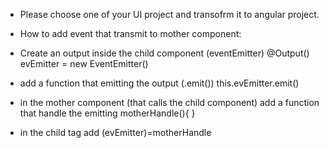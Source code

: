 - Please choose one of your UI project and transofrm it to angular project.

- How to add event that transmit to mother component:
- Create an output inside the child component (eventEmitter)
  @Output() evEmitter = new EventEmitter<void>()
- add a function that emitting the output (.emit())
  this.evEmitter.emit()
- in the mother component (that calls the child component) add a function that handle the emitting
  motherHandle(){
}

- in the child tag add (evEmitter)=motherHandle
